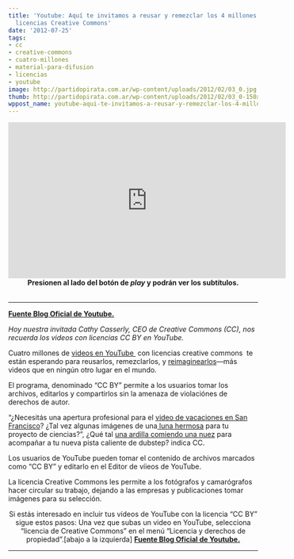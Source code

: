 ```yaml
---
title: 'Youtube: Aquí te invitamos a reusar y remezclar los 4 millones de videos con
  licencias Creative Commons'
date: '2012-07-25'
tags:
- cc
- creative-commons
- cuatro-millones
- material-para-difusion
- licencias
- youtube
image: http://partidopirata.com.ar/wp-content/uploads/2012/02/03_0.jpg
thumb: http://partidopirata.com.ar/wp-content/uploads/2012/02/03_0-150x150.jpg
wppost_name: youtube-aqui-te-invitamos-a-reusar-y-remezclar-los-4-millones-de-videos-con-licencias-creative-commons
---
```


<center>
<iframe src="http://dotsub.com/media/fbdc3bd1-d1c2-4b63-be02-4fcb66aac443/embed/" frameborder="0" width="560" height="315"></iframe>
<strong>Presionen al lado del botón de <em>play</em> y podrán ver los subtítulos.</strong></center>&nbsp;

<hr />

<strong><a href="http://youtube-global.blogspot.com/2012/07/heres-your-invite-to-reuse-and-remix-4.html?utm_source=feedburner&amp;utm_medium=feed&amp;utm_campaign=Feed:+youtube/PKJx+%28YouTube+Blog%29" target="_blank">Fuente Blog Oficial de Youtube.</a></strong>

<em>Hoy nuestra invitada Cathy Casserly, CEO de Creative Commons (CC), nos recuerda los videos con licencias CC BY en YouTube.</em>

Cuatro millones de <a href="http://www.youtube.com/creativecommons">videos en YouTube </a> con licencias creative commons  te están esperando para reusarlos, remezclarlos, y <a href="https://creativecommons.org/weblog/entry/27533">reimaginearlos</a>—más videos que en ningún otro lugar en el mundo.

El programa, denominado “CC BY” permite a los usuarios tomar los archivos, editarlos y compartirlos sin la amenaza de violaciónes de derechos de autor.

“¿Necesitás una apertura profesional para el <a href="http://www.youtube.com/watch?v=8O2AesSSQco" target="_blank">video de vacaciones en San Francisco</a>? ¿Tal vez algunas imágenes de una<a href="http://www.youtube.com/watch?v=mGeajqhMZJE" target="_blank"> luna hermosa</a> para tu proyecto de ciencias?”, ¿Qué tal <a href="http://www.youtube.com/watch?v=cWacMwIsVMg" target="_blank">una ardilla comiendo una nuez</a> para acompañar a tu nueva pista caliente de dubstep? indica CC.

Los usuarios de YouTube pueden tomar el contenido de archivos marcados como “CC BY” y editarlo en el Editor de víieos de YouTube.

La licencia Creative Commons les permite a los fotógrafos y camarógrafos hacer circular su trabajo, dejando a las empresas y publicaciones tomar imágenes para su selección.
<p style="text-align: center;">Si estás interesado en incluir tus vídeos de YouTube con la licencia “CC BY” sigue estos pasos: Una vez que subas un video en YouTube, selecciona “licencia de Creative Commons” en el menú “Licencia y derechos de propiedad”.[abajo a la izquierda]
<strong><a href="http://youtube-global.blogspot.com.br/2012/07/heres-your-invite-to-reuse-and-remix-4.html?utm_source=feedburner&amp;utm_medium=feed&amp;utm_campaign=Feed:+youtube/PKJx+%28YouTube+Blog%29" target="_blank">Fuente Blog Oficial de Youtube.</a></strong></p>


<hr />
